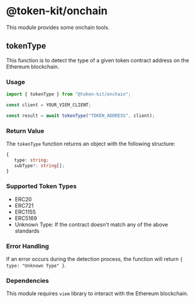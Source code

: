 # @token-kit/onchain

This module provides some onchain tools.

## tokenType

This function is to detect the type of a given token contract address on the Ethereum blockchain.

### Usage

```typescript
import { tokenType } from "@token-kit/onchain";

const client = YOUR_VIEM_CLIENT;

const result = await tokenType("TOKEN_ADDRESS", client);
```

### Return Value

The `tokenType` function returns an object with the following structure:

```typescript
{
   type: string;
   subType?: string[];
}
```

### Supported Token Types

- ERC20
- ERC721
- ERC1155
- ERC5169
- Unknown Type: If the contract doesn't match any of the above standards

### Error Handling

If an error occurs during the detection process, the function will return `{ type: "Unknown Type" }`.

### Dependencies

This module requires `viem` library to interact with the Ethereum blockchain.

